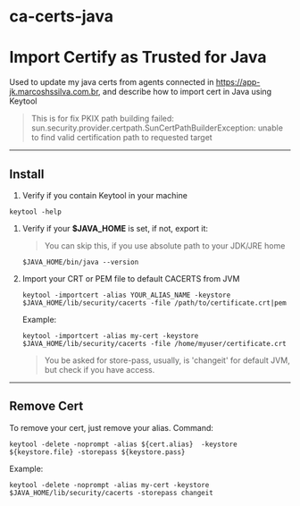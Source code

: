 # ca-certs-java
# Import Certify as Trusted for Java
Used to update my java certs from agents connected in https://app-jk.marcoshssilva.com.br, and describe how to import cert in Java using Keytool

> This is for fix PKIX path building failed:
> sun.security.provider.certpath.SunCertPathBuilderException: unable to find valid certification path to requested target

---
## Install

1. Verify if you contain Keytool in your machine
```
keytool -help
```

1. Verify if your **$JAVA_HOME** is set, if not, export it:
   > You can skip this, if you use absolute path to your JDK/JRE home
   ```
   $JAVA_HOME/bin/java --version
   ```

2. Import your CRT or PEM file to default CACERTS from JVM
   ```
   keytool -importcert -alias YOUR_ALIAS_NAME -keystore $JAVA_HOME/lib/security/cacerts -file /path/to/certificate.crt|pem
   ```
   Example:
   ```
   keytool -importcert -alias my-cert -keystore $JAVA_HOME/lib/security/cacerts -file /home/myuser/certificate.crt
   ```
   > You be asked for store-pass, usually, is 'changeit' for default JVM, but check if you have access.
---
## Remove Cert

To remove your cert, just remove your alias.
Command:
```
keytool -delete -noprompt -alias ${cert.alias}  -keystore ${keystore.file} -storepass ${keystore.pass}
```

Example:
```
keytool -delete -noprompt -alias my-cert -keystore $JAVA_HOME/lib/security/cacerts -storepass changeit
```
